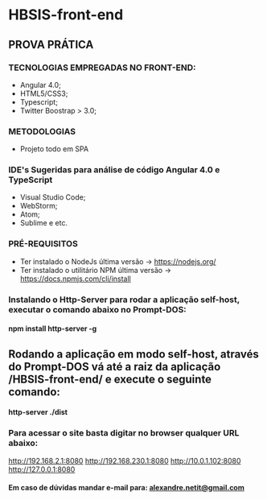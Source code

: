 # HBSIS-front-end

## PROVA PRÁTICA 

### TECNOLOGIAS EMPREGADAS NO FRONT-END:
- Angular 4.0;
- HTML5/CSS3;
- Typescript;
- Twitter Boostrap > 3.0;

### METODOLOGIAS
- Projeto todo em SPA

### IDE's Sugeridas para análise de código Angular 4.0 e TypeScript
- Visual Studio Code;
- WebStorm;
- Atom;
- Sublime e etc.

### PRÉ-REQUISITOS
- Ter instalado o NodeJs última versão -> https://nodejs.org/
- Ter instalado o utilitário NPM última versão -> https://docs.npmjs.com/cli/install

### Instalando o Http-Server para rodar a aplicação self-host, executar o comando abaixo no Prompt-DOS:

#### npm install http-server -g

## Rodando a aplicação em modo self-host, através do Prompt-DOS vá até a raiz da aplicação /HBSIS-front-end/ e execute o seguinte comando:

#### http-server ./dist

### Para acessar o site basta digitar no browser qualquer URL abaixo: 

http://192.168.2.1:8080
http://192.168.230.1:8080
http://10.0.1.102:8080
http://127.0.0.1:8080

#### Em caso de dúvidas mandar e-mail para: alexandre.netit@gmail.com
